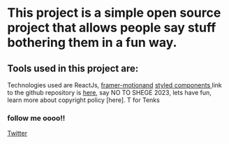 # This project is a simple open source project that allows people say stuff bothering them in a fun way.

## Tools used in this project are:

 Technologies used are ReactJs, [framer-motionand](https://www.npmjs.com/package/framer-motion) [styled components ](https://styled-components.com/)link to the github repository is [here](https://github.com/hydeDennison/Shege-tribute), say NO TO SHEGE 2023, lets have fun, learn more about copyright policy [here]. T for Tenks

### follow me oooo!!

[Twitter](https://twitter.com/@hydedenz)
